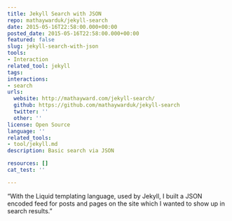 ```yaml
---
title: Jekyll Search with JSON
repo: mathaywarduk/jekyll-search
date: 2015-05-16T22:58:00.000+00:00
posted_date: 2015-05-16T22:58:00.000+00:00
featured: false
slug: jekyll-search-with-json
tools:
- Interaction
related_tool: jekyll
tags:
interactions:
- search
urls:
  website: http://mathayward.com/jekyll-search/
  github: https://github.com/mathaywarduk/jekyll-search
  twitter: ''
  other: ''
license: Open Source
language: ''
related_tools:
- tool/jekyll.md
description: Basic search via JSON

resources: []
cat_test: ''

---
```

“With the Liquid templating language, used by Jekyll, I built a JSON encoded feed for posts and pages on the site which I wanted to show up in search results.”
